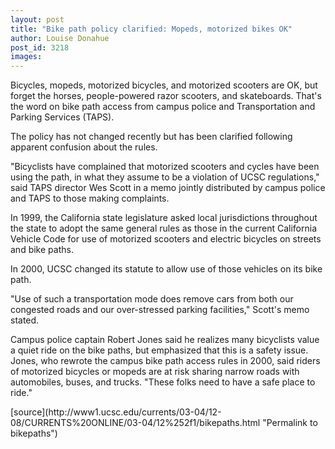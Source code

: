 ```yaml
---
layout: post
title: "Bike path policy clarified: Mopeds, motorized bikes OK"
author: Louise Donahue
post_id: 3218
images:
---
```


<p>
  Bicycles, mopeds, motorized bicycles, and motorized scooters are OK, but forget the horses, people-powered razor scooters, and skateboards. That's the word on bike path access from campus police and Transportation and Parking Services (TAPS).
</p>
<p>
  The policy has not changed recently but has been clarified following apparent confusion about the rules.
</p>
<p>
  "Bicyclists have complained that motorized scooters and cycles have been using the path, in what they assume to be a violation of UCSC regulations," said TAPS director Wes Scott in a memo jointly distributed by campus police and TAPS to those making complaints.<br>
</p>
<p>
  In 1999, the California state legislature asked local jurisdictions throughout the state to adopt the same general rules as those in the current California Vehicle Code for use of motorized scooters and electric bicycles on streets and bike paths.
</p>
<p>
  In 2000, UCSC changed its statute to allow use of those vehicles on its bike path.<br>
</p>
<p>
  "Use of such a transportation mode does remove cars from both our congested roads and our over-stressed parking facilities," Scott's memo stated.<br>
</p>
<p>
  Campus police captain Robert Jones said he realizes many bicyclists value a quiet ride on the bike paths, but emphasized that this is a safety issue. Jones, who rewrote the campus bike path access rules in 2000, said riders of motorized bicycles or mopeds are at risk sharing narrow roads with automobiles, buses, and trucks. "These folks need to have a safe place to ride."
</p>
[source](http://www1.ucsc.edu/currents/03-04/12-08/CURRENTS%20ONLINE/03-04/12%252f1/bikepaths.html "Permalink to bikepaths")
